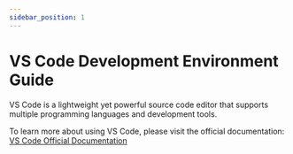 ```yaml
---
sidebar_position: 1
---
```


# VS Code Development Environment Guide

VS Code is a lightweight yet powerful source code editor that supports multiple programming languages and development tools.

To learn more about using VS Code, please visit the official documentation:
[VS Code Official Documentation](https://code.visualstudio.com/docs)

